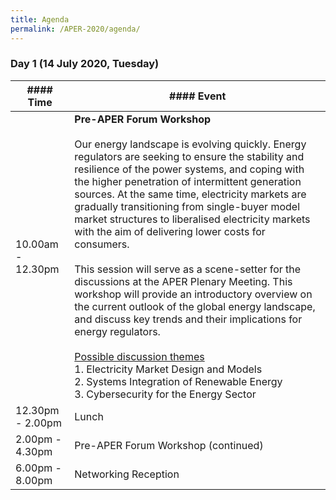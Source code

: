 ```yaml
---
title: Agenda
permalink: /APER-2020/agenda/
---
```

### **Day 1 (14 July 2020, Tuesday)**

| #### **Time**              | #### **Event**                                                                                                                                                                                                                                                                                                                                                                                                                                                                                                                                                                                                                                                                                                                                                                                                                                                                  |
|-------------------|------------------------------------------------------------------------------------------------------------------------------------------------------------------------------------------------------------------------------------------------------------------------------------------------------------------------------------------------------------------------------------------------------------------------------------------------------------------------------------------------------------------------------------------------------------------------------------------------------------------------------------------------------------------------------------------------------------------------------------------------------------------------------------------------------------------------------------------------------------------------|
| 10.00am - 12.30pm | **Pre-APER Forum Workshop**<br><br>Our energy landscape is evolving quickly. Energy regulators are seeking to ensure the stability and resilience of the power systems, and coping with the higher penetration of intermittent generation sources. At the same time, electricity markets are gradually transitioning from single-buyer model market structures to liberalised electricity markets with the aim of delivering lower costs for consumers.<br><br>This session will serve as a scene-setter for the discussions at the APER Plenary Meeting. This workshop will provide an introductory overview on the current outlook of the global energy landscape, and discuss key trends and their implications for energy regulators.<br><br><u>Possible discussion themes</u><br>1. Electricity Market Design and Models<br>2. Systems Integration of Renewable Energy<br>3. Cybersecurity for the Energy Sector |
| 12.30pm - 2.00pm  | Lunch                                                                                                                                                                                                                                                                                                                                                                                                                                                                                                                                                                                                                                                                                                                                                                                                                                                                  |
| 2.00pm - 4.30pm   | Pre-APER Forum Workshop (continued)                                                                                                                                                                                                                                                                                                                                                                                                                                                                                                                                                                                                                                                                                                                                                                                                                                    |
| 6.00pm - 8.00pm   | Networking Reception                                                                                                                                                                                                                                                                                                                                                                                                                                                                                                                                                                                                                                                                                                                                                                                                                                                   |
